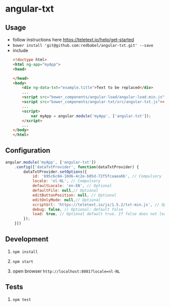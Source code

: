 # angular-txt

## Usage

- follow instructions here https://teletext.io/help/get-started
- `bower install 'git@github.com:redbabel/angular-txt.git' --save`
- include 
    ```html
    <!doctype html>
    <html ng-app="myApp">
    <head>

    </head>
    <body>
        <div ng-data-txt="example.title">Text to be replaced</div>
        ...
        <script src="bower_components/angular-load/angular-load.min.js"></script>
        <script src="bower_components/angular-txt/src/angular-txt.js"></script>
        ...
        <script>
            var myApp = angular.module('myApp', ['angular.txt']);
        </script>
        ...
    </body>
    </html>
    ```

## Configuration
```javascript
angular.module('myApp', ['angular-txt'])
    .config(['dataTxtProvider', function(dataTxtProvider) {
        dataTxtProvider.setOptions({
            id: '695c6c04-10d6-4c2e-b05d-72f5fcaaea6b', // Compulsory 
            locale: 'nl-NL', // Compulsory
            defaultLocale: 'en-EN', // Optional
            defaultFile: null,// Optional
            editButtonPosition: null, // Optional
            editOnlyMode: null,// Optional
            scriptUrl: 'https://teletext.io/js/1.5.2/txt-min.js', // Optional
            debug: false, // Optional: default false
            load: true, // Optional default true. If false does not load on start
        });
    }])
```


## Development

1. `npm install`

1. `npm start` 

1. open browser `http://localhost:8081?locale=nl-NL`

## Tests

1. `npm test`
